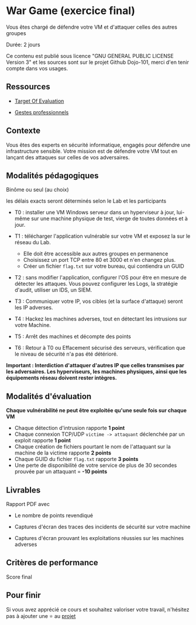 # War Game (exercice final)

Vous êtes chargé de défendre votre VM et d'attaquer celles des autres groupes

Durée: 2 jours 

Ce contenu est publié sous licence "GNU GENERAL PUBLIC LICENSE Version 3" et les sources sont sur le projet Github Dojo-101, merci d'en tenir compte dans vos usages.

## Ressources

* [Target Of Evaluation](https://github.com/Aif4thah/VulnerableLightApp)

* [Gestes professionnels](https://github.com/Aif4thah/Dojo-101)


## Contexte

Vous êtes des experts en sécurité informatique, engagés pour défendre une infrastructure sensible. 
Votre mission est de défendre votre VM tout en lançant des attaques sur celles de vos adversaires. 


## Modalités pédagogiques

Binôme ou seul (au choix)

les délais exacts seront déterminés selon le Lab et les participants

* T0 : installer une VM Windows serveur dans un hyperviseur à jour, lui-même sur une machine physique de test, vierge de toutes données et à jour.

* T1 : télécharger l'application vulnérable sur votre VM et exposez la sur le réseau du Lab. 
    * Elle doit être accessible aux autres groupes en permanence 
    * Choisissez un port TCP entre 80 et 3000 et n'en changez plus.
    * Créer un fichier `flag.txt` sur votre bureau, qui contiendra un GUID

* T2 : sans modifier l'application, configurer l'OS pour être en mesure de détecter les attaques. Vous pouvez configurer les Logs, la stratégie d'audit, utiliser un IDS, un SIEM.

* T3 : Communiquer votre IP, vos cibles (et la surface d'attaque) seront les IP adverses.

* T4 : Hackez les machines adverses, tout en détectant les intrusions sur votre Machine. 

* T5 : Arrêt des machines et décompte des points

* T6 : Retour à T0 ou Effacement sécurisé des serveurs, vérification que le niveau de sécurité n'a pas été détérioré.

**Important : Interdiction d'attaquer d'autres IP que celles transmises par les adversaires. Les hyperviseurs, les machines physiques, ainsi que les équipements réseau doivent rester intègres.**


## Modalités d'évaluation

**Chaque vulnérabilité ne peut être exploitée qu'une seule fois sur chaque VM**

* Chaque détection d'intrusion rapporte **1 point**
* Chaque connexion TCP/UDP `victime -> attaquant` déclenchée par un exploit rapporte **1 point**
* Chaque création de fichiers pourtant le nom de l'attaquant sur la machine de la victime rapporte **2 points**
* Chaque GUID du fichier `flag.txt` rapporte **3 points**
* Une perte de disponibilité de votre service de plus de 30 secondes prouvée par un attaquant = **-10 points**



## Livrables

Rapport PDF avec

* Le nombre de points revendiqué

* Captures d'écran des traces des incidents de sécurité sur votre machine

* Captures d'écran prouvant les exploitations réussies sur les machines adverses



## Critères de performance

Score final

## Pour finir

Si vous avez apprécié ce cours et souhaitez valoriser votre travail, n'hésitez pas à ajouter une ⭐ au [projet](https://github.com/Aif4thah/Dojo-101)